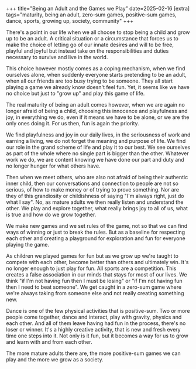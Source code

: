 +++
title="Being an Adult and the Games we Play"
date=2025-02-16
[extra]
tags="maturity, being an adult, zero-sum games, positive-sum games, dance, sports, growing up, society, community"
+++

There's a point in our life when we all choose to stop being a child and grow up 
to be an adult. A critical situation or a circumstance that forces us to
make the choice of letting go of our innate desires and will to be free,
playful and joyful but instead take on the responsibilities and duties
necessary to survive and live in the world.

This choice however mostly comes as a coping mechanism, when we find ourselves
alone, when suddenly everyone starts pretending to be an adult, when all our
friends are too busy trying to be someone. They all start playing a game we
already know doesn't feel fun. Yet, it seems like we have no choice but just
to "grow up" and play this game of life. 

<!-- more -->

The real maturity of being an adult comes however, when we are again no longer afraid
of being a child, choosing this innocence and playfulness and joy, in
everything we do, even if it means we have to be alone, or we are the only
ones doing it. For us then, fun is again the priority.

We find playfulness and joy in our daily lives, in the seriousness of work and
earning a living, we do not forget the meaning and purpose of life.
We find our role in the grand scheme of life and play it to our best.
We see ourselves as part of the whole where no single part is bigger than the other.
Whatever work we do, we are content knowing we have done our part and
duty and no longer hunger for what others have.

Then when we meet others, who are also not afraid of being their authentic inner
child, then our conversations and connection to people are not so serious, of how to
make money or of trying to prove something. Nor are they of this grandiosity or 
childishness of saying "I'm always right, just do what I say".
No, as mature adults we then really listen and understand the other.
We play and explore together, what really brings joy to all of us,
what is true and how do we grow together.

We make new games and we set rules of the game, not so that we can find ways of winning
or just to break the rules. But as a baseline for respecting each other and creating
a playground for exploration and fun for everyone playing the game.

As children we played games for fun but as we grow up we're taught to compete
with each other, become better than others and ultimately win. It's no longer
enough to just play for fun. All sports are a competition.
This creates a false association in our minds that stays for most of our lives.
We think "if I'm not having fun then I must be losing" or "if I'm not having fun then I need to beat someone".
We get caught in a zero-sum game where we're always taking from someone else
and not really creating something new.

Dance is one of the few physical activities that is positive-sum. Two or more
people come together, dance and interact, play with gravity, physics and
each other. And all of them leave having had fun in the process, there's no
loser or winner.
It's a highly creative activity, that is new and fresh every time
one steps into it. Not only is it fun, but it becomes a way for us to grow and
learn with and from each other.

The more mature adults there are, the more positive-sum games we can play and
the more we grow as a society.
